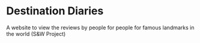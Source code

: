 # Destination Diaries
A website to view the reviews by people for people for famous landmarks in the world (S&W Project)

